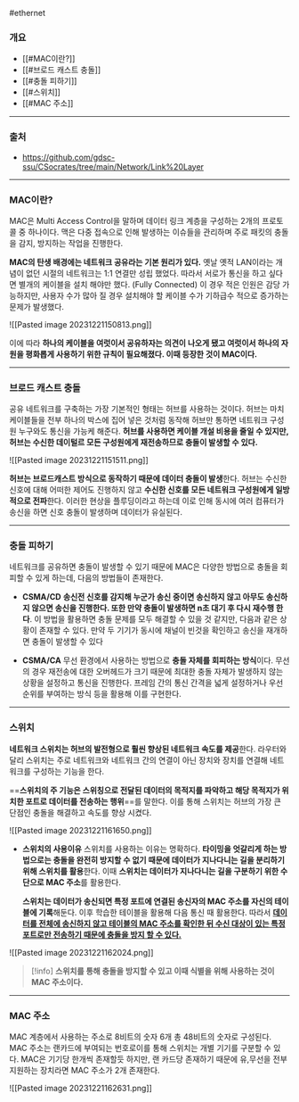 #ethernet 
### 개요
* [[#MAC이란?]]
* [[#브로드 캐스트 충돌]]
* [[#충돌 피하기]]
* [[#스위치]]
* [[#MAC 주소]]
___
### 출처
* https://github.com/gdsc-ssu/CSocrates/tree/main/Network/Link%20Layer
___
### MAC이란?

MAC은 Multi Access Control을 말하며 데이터 링크 계층을 구성하는 2개의 프로토콜 중 하나이다. <span class="red red-bg">맥은 다중 접속으로 인해 발생하는 이슈들을 관리하며 주로 패킷의 충돌을 감지, 방지하는 작업을 진행한다. </span>
 
**MAC의 탄생 배경에는 네트워크 공유라는 기본 원리가 있다.** 옛날 옛적 LAN이라는 개념이 없던 시절의 네트워크는 1:1 연결만 성립 했었다. 따라서 서로가 통신을 하고 싶다면 별개의 케이블을 설치 해야만 했다. (Fully Connected) 이 경우 적은 인원은 감당 가능하지만, 사용자 수가 많아 질 경우 설치해야 할 케이블 수가 기하급수 적으로 증가하는 문제가 발생했다.

![[Pasted image 20231221150813.png]]

이에 따라 **하나의 케이블을 여럿이서 공유하자는 의견이 나오게 됐고 여럿이서 하나의 자원을 평화롭게 사용하기 위한 규칙이 필요해졌다. 이때 등장한 것이 MAC이다.**
___
### 브로드 캐스트 충돌

공유 네트워크를 구축하는 가장 기본적인 형태는 허브를 사용하는 것이다. 허브는 마치 케이블들을 전부 하나의 박스에 집어 넣은 것처럼 동작해 허브만 통하면 네트워크 구성원 누구와도 통신을 가능케 해준다. **허브를 사용하면 케이블 개설 비용을 줄일 수 있지만, 허브는 수신한 데이털르 모든 구성원에게 재전송하므로 충돌이 발생할 수 있다.**

![[Pasted image 20231221151511.png]]
 
 **허브는 브로드캐스트 방식으로 동작하기 때문에 데이터 충돌이 발생**한다. 허브는 수신한 신호에 대해 어떠한 제어도 진행하지 않고 **수신한 신호를 모든 네트워크 구성원에게 일방적으로 전파**한다. <span class="red red-bg">이러한 현상을 플루딩이라고 하는데 이로 인해 동시에 여러 컴퓨터가 송신을 하면 신호 충돌이 발생하며 데이터가 유실된다.</span>
 ___
### 충돌 피하기

네트워크를 공유하면 충돌이 발생할 수 있기 때문에 MAC은 다양한 방법으로 충돌을 회피할 수 있게 하는데, 다음의 방법들이 존재한다.

- **CSMA/CD**
    **송신전 신호를 감지해 누군가 송신 중이면 송신하지 않고 아무도 송신하지 않으면 송신을 진행한다. 또한 만약 충돌이 발생하면 n초 대기 후 다시 재수행 한다**. 이 방법을 활용하면 충돌 문제를 모두 해결할 수 있을 것 같지만, 다음과 같은 상황이 존재할 수 있다. 만약 두 기기가 동시에 채널이 빈것을 확인하고 송신을 재개하면 충돌이 발생할 수 있다

* **CSMA/CA**
	무선 환경에서 사용하는 방법으로 **충돌 자체를 회피하는 방식**이다. 무선의 경우 재전송에 대한 오버헤드가 크기 때문에 최대한 충돌 자체가 발생하지 않는 상황을 설정하고 통신을 진행한다. 프레임 간의 통신 간격을 넓게 설정하거나 우선 순위를 부여하는 방식 등을 활용해 이를 구현한다.

___
### 스위치

**네트워크 스위치는 허브의 발전형으로 훨씬 향상된 네트워크 속도를 제공**한다. 라우터와 달리 스위치는 주로 네트워크와 네트워크 간의 연결이 아닌 장치와 장치를 연결해 네트워크를 구성하는 기능을 한다.

==**스위치의 주 기능은 스위칭으로  전달된 데이터의 목적지를 파악하고 해당 목적지가 위치한 포트로 데이터를 전송하는 행위**==를 말한다. 이를 통해 스위치는 허브의 가장 큰 단점인 충돌을 해결하고 속도를 향상 시켰다.

![[Pasted image 20231221161650.png]]

- **스위치의 사용이유**
    스위치를 사용하는 이유는 명확하다. **타이밍을 엇갈리게 하는 방법으로는 충돌을 완전히 방지할 수 없기 때문에 데이터가 지나다니는 길을 분리하기 위해 스위치를 활용**한다. 이때 **스위치는 데이터가 지나다니는 길을 구분하기 위한 수단으로 MAC 주소**를 활용한다.
    
    **스위치는 데이터가 송신되면 특정 포트에 연결된 송신자의 MAC 주소를 자신의 테이블에 기록**해둔다. 이후 학습한 테이블을 활용해 다음 통신 때 활용한다. 따라서 <b><u>데이터를 전체에 송신하지 않고 테이블의 MAC 주소를 확인한 뒤 수신 대상이 있는 특정 포트로만 전송하기 때문에 충돌을 방지 할 수 있다.</u></b>

![[Pasted image 20231221162024.png]]

> [!info]
> **스위치를 통해 충돌을 방지할 수 있고 이때 식별을 위해 사용하는 것이 MAC 주소이다.**

___
### MAC 주소

MAC 계층에서 사용하는 주소로 8비트의 숫자 6개 총 48비트의 숫자로 구성된다. <span class="red red-bg">MAC 주소는 랜카드에 부여되는 번호로이를 통해 스위치는 개별 기기를 구분할 수 있다.</span> MAC은 기기당 한개씩 존재할듯 하지만, 랜 카드당 존재하기 때문에 유,무선을 전부 지원하는 장치라면 MAC 주소가 2개 존재한다.

![[Pasted image 20231221162631.png]]